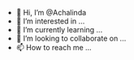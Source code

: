 - 👋 Hi, I’m @Achalinda
- 👀 I’m interested in ...
- 🌱 I’m currently learning ...
- 💞️ I’m looking to collaborate on ...
- 📫 How to reach me ...

<!---
Achalinda/Achalinda is a ✨ special ✨ repository because its `README.md` (this file) appears on your GitHub profile.
You can click the Preview link to take a look at your changes.
--->
